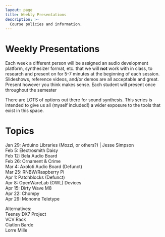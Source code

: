```yaml
---
layout: page
title: Weekly Presentations
description: >-
  Course policies and information.
---
```


# Weekly Presentations

Each week a different person will be assigned an audio development platform, synthesizer format, etc. that we will **not** work with in class, to research and present on for 5-7 minutes at the beginning of each session. Slideshows, reference videos, and/or demos are all acceptable and great. Present however you think makes sense. Each student will present once throughout the semester

There are LOTS of options out there for sound synthesis. This series is intended to give us all (myself included!) a wider exposure to the tools that exist in this space.

# Topics

<!-- **Development Board**{: .label .label-purple }
**Teensy Project**{: .label .label-red }
**Eurorack**{: .label .label-yellow }
**Product/Tool**{: .label .label-green } -->

Jan 29: Arduino Libraries (Mozzi, or others?) | Jesse Simpson  
Feb 5: Electrosmith Daisy  
Feb 12: Bela Audio Board  
Feb 26: Ornament & Crime  
Mar 4: Axoloti Audio Board (Defunct)  
Mar 25: RNBW/Raspberry Pi  
Apr 1: Patchblocks (Defunct)  
Apr 8: OpenWareLab (OWL) Devices  
Apr 15: Dirty Wave M8  
Apr 22: Chompy  
Apr 29: Monome Teletype

Alternatives:  
Teensy DX7 Project  
VCV Rack  
Ciatlon Barde  
Lorre Mille
